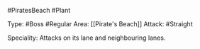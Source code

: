 #PiratesBeach #Plant

Type: #Boss #Regular
Area: [[Pirate's Beach]]
Attack: #Straight

Speciality: Attacks on its lane and neighbouring lanes.